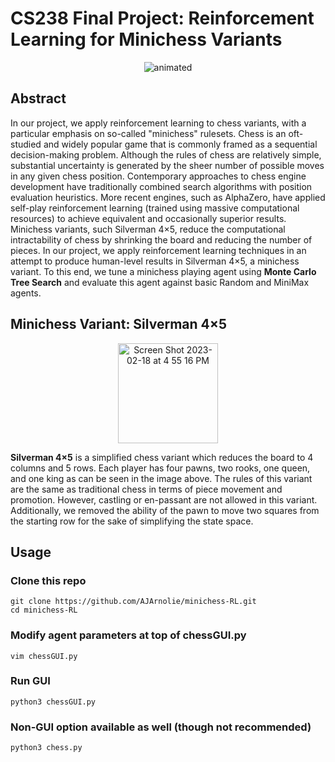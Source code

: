 # CS238 Final Project: Reinforcement Learning for Minichess Variants


<p align="center">
  <img src="https://user-images.githubusercontent.com/57520931/226214457-e86d4a12-346d-4516-8f23-a42b9d7f19c4.gif" alt="animated" />
</p>

## Abstract

In our project, we apply reinforcement learning to chess variants, with a particular emphasis on so-called "minichess" rulesets. Chess is an oft-studied and widely popular game that is commonly framed as a sequential decision-making problem. Although the rules of chess are relatively simple, substantial uncertainty is generated by the sheer number of possible moves in any given chess position. Contemporary approaches to chess engine development have traditionally combined search algorithms with position evaluation heuristics. More recent engines, such as AlphaZero, have applied self-play reinforcement learning (trained using massive computational resources) to achieve equivalent and occasionally superior results. Minichess variants, such Silverman 4×5, reduce the computational intractability of chess by shrinking the board and reducing the number of pieces. In our project, we apply reinforcement learning techniques in an attempt to produce human-level results in Silverman 4×5, a minichess variant. To this end, we tune a minichess playing agent using **Monte Carlo Tree Search** and evaluate this agent against basic Random and MiniMax agents.

## Minichess Variant: Silverman 4×5
<p align="center">
<img width="160" alt="Screen Shot 2023-02-18 at 4 55 16 PM" src="https://user-images.githubusercontent.com/57520931/219906266-023cf050-3194-4faa-bb24-a1c5f4378d9c.png">
</p>

**Silverman 4×5** is a simplified chess variant which reduces the board to 4 columns and 5 rows. Each player has four pawns, two rooks, one queen, and one king as can be seen in the image above. The rules of this variant are the same as traditional chess in terms of piece movement and promotion. However, castling or en-passant are not allowed in this variant. Additionally, we removed the ability of the pawn to move two squares from the starting row for the sake of simplifying the state space.

## Usage

### Clone this repo
```
git clone https://github.com/AJArnolie/minichess-RL.git
cd minichess-RL
```

### Modify agent parameters at top of chessGUI.py
```
vim chessGUI.py
```

### Run GUI
```
python3 chessGUI.py
```

### Non-GUI option available as well (though not recommended)
```
python3 chess.py
```
